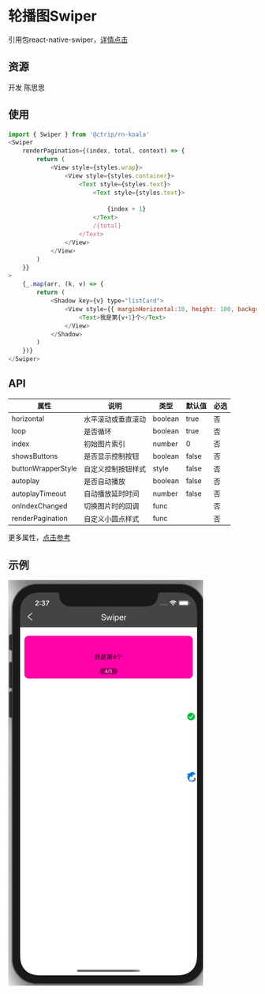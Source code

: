 # 轮播图Swiper
引用包react-native-swiper，[详情点击](https://github.com/leecade/react-native-swiper)

## 资源
开发 陈思思

## 使用
```js
import { Swiper } from '@ctrip/rn-koala'
<Swiper
    renderPagination={(index, total, context) => {
        return (
            <View style={styles.wrap}>
                <View style={styles.container}>
                    <Text style={styles.text}>
                        <Text style={styles.text}>
                            
                            {index + 1}
                        </Text>
                        /{total}
                    </Text>
                </View>
            </View>
        )
    }}
>
    {_.map(arr, (k, v) => {
        return (
            <Shadow key={v} type="listCard">
                <View style={{ marginHorizontal:10, height: 100, backgroundColor: '#FF00ab', borderRadius: 10, justifyContent: 'center', alignItems: 'center'}}>
                    <Text>我是第{v+1}个</Text>
                </View>
            </Shadow>
        )
    })}
</Swiper>
```

## API
| 属性       | 说明               | 类型    | 默认值 | 必选 |
| ---------- | ------------------ | ------- | ------ | ---- |
| horizontal | 水平滚动或垂直滚动 | boolean | true   | 否   |
| loop       | 是否循环           | boolean | true   | 否   |
|index|初始图片索引|number|0|否|
|showsButtons|是否显示控制按钮|boolean|false|否|
|buttonWrapperStyle|自定义控制按钮样式|style|false|否|
|autoplay|是否自动播放|boolean|false|否|
|autoplayTimeout|自动播放延时时间|number|false|否|
|onIndexChanged|切换图片时的回调|func||否|
|renderPagination|自定义小圆点样式|func||否|
更多属性，[点击参考](https://github.com/leecade/react-native-swiper)

## 示例
![](./image/swiper.png)